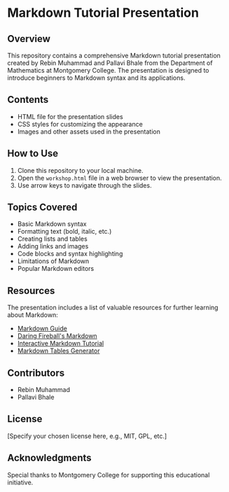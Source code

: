 # Markdown Tutorial Presentation

## Overview
This repository contains a comprehensive Markdown tutorial presentation created by Rebin Muhammad and Pallavi Bhale from the Department of Mathematics at Montgomery College. The presentation is designed to introduce beginners to Markdown syntax and its applications.

## Contents
- HTML file for the presentation slides
- CSS styles for customizing the appearance
- Images and other assets used in the presentation

## How to Use
1. Clone this repository to your local machine.
2. Open the `workshop.html` file in a web browser to view the presentation.
3. Use arrow keys to navigate through the slides.

## Topics Covered
- Basic Markdown syntax
- Formatting text (bold, italic, etc.)
- Creating lists and tables
- Adding links and images
- Code blocks and syntax highlighting
- Limitations of Markdown
- Popular Markdown editors

## Resources
The presentation includes a list of valuable resources for further learning about Markdown:
- [Markdown Guide](https://www.markdownguide.org/)
- [Daring Fireball's Markdown](https://daringfireball.net/projects/markdown/)
- [Interactive Markdown Tutorial](http://eherrera.net/markdowntutorial/tutorial/index.html)
- [Markdown Tables Generator](https://www.tablesgenerator.com/markdown_tables)

## Contributors
- Rebin Muhammad
- Pallavi Bhale

## License
[Specify your chosen license here, e.g., MIT, GPL, etc.]

## Acknowledgments
Special thanks to Montgomery College for supporting this educational initiative.
